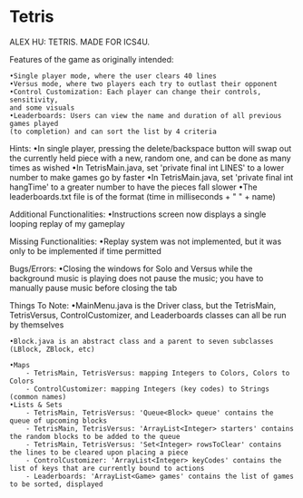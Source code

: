 # Tetris

ALEX HU: TETRIS. MADE FOR ICS4U.

Features of the game as originally intended:

	•Single player mode, where the user clears 40 lines 
	•Versus mode, where two players each try to outlast their opponent
	•Control Customization: Each player can change their controls, sensitivity, 
	and some visuals
	•Leaderboards: Users can view the name and duration of all previous games played 
	(to completion) and can sort the list by 4 criteria


Hints:
	•In single player, pressing the delete/backspace button will swap out the 
	currently held piece with a new, random one, and can be done as many times as wished
	•In TetrisMain.java, set 'private final int LINES' to a lower number to make 
	games go by faster
	•In TetrisMain.java, set 'private final int hangTime' to a greater number to have 
	the pieces fall slower
	•The leaderboards.txt file is of the format (time in milliseconds + " " + name)
	
	
Additional Functionalities:
	•Instructions screen now displays a single looping replay of my gameplay
 

Missing Functionalities:
	•Replay system was not implemented, but it was only to be implemented if
	time permitted


Bugs/Errors:
	•Closing the windows for Solo and Versus while the background music is playing
	does not pause the music; you have to manually pause music before closing the tab


Things To Note:
	•MainMenu.java is the Driver class, but the TetrisMain, TetrisVersus, ControlCustomizer, 
	and Leaderboards classes can all be run by themselves

	•Block.java is an abstract class and a parent to seven subclasses (LBlock, ZBlock, etc)

	•Maps
		- TetrisMain, TetrisVersus: mapping Integers to Colors, Colors to Colors
		- ControlCustomizer: mapping Integers (key codes) to Strings (common names)
	•Lists & Sets
		- TetrisMain, TetrisVersus: 'Queue<Block> queue' contains the queue of upcoming blocks
		- TetrisMain, TetrisVersus: 'ArrayList<Integer> starters' contains the random blocks to be added to the queue
		- TetrisMain, TetrisVersus: 'Set<Integer> rowsToClear' contains the lines to be cleared upon placing a piece
		- ControlCustomizer: 'ArrayList<Integer> keyCodes' contains the list of keys that are currently bound to actions
		- Leaderboards: 'ArrayList<Game> games' contains the list of games to be sorted, displayed
